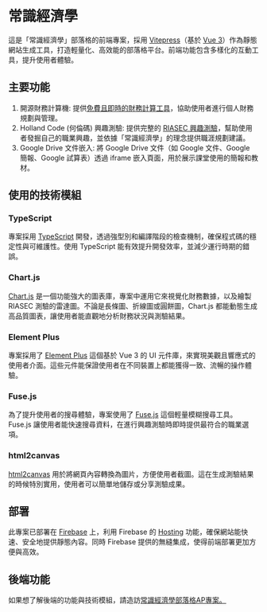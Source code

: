 # 常識經濟學

這是「常識經濟學」部落格的前端專案，採用 [Vitepress](https://vitepress.dev/)（基於 [Vue 3](https://vuejs.org/)）作為靜態網站生成工具，打造輕量化、高效能的部落格平台。前端功能包含多樣化的互動工具，提升使用者體驗。

## 主要功能

1. 開源財務計算機: 提供[免費且即時的財務計算工具](https://econ-sense.com/plan.html)，協助使用者進行個人財務規劃與管理。
1. Holland Code (何倫碼) 興趣測驗: 提供完整的 [RIASEC 興趣測驗](https://econ-sense.com/career/riasec.html)，幫助使用者發掘自己的職業興趣，並依據「常識經濟學」的理念提供職涯規劃建議。
2. Google Drive 文件嵌入: 將 Google Drive 文件（如 Google 文件、Google 簡報、Google 試算表）透過 iframe 嵌入頁面，用於展示課堂使用的簡報和教材。

## 使用的技術模組

### TypeScript

專案採用 [TypeScript](https://www.typescriptlang.org/) 開發，透過強型別和編譯階段的檢查機制，確保程式碼的穩定性與可維護性。使用 TypeScript 能有效提升開發效率，並減少運行時期的錯誤。

### Chart.js

[Chart.js](https://www.chartjs.org/) 是一個功能強大的圖表庫，專案中運用它來視覺化財務數據，以及繪製 RIASEC 測驗的雷達圖。不論是長條圖、折線圖或圓餅圖，Chart.js 都能動態生成高品質圖表，讓使用者能直觀地分析財務狀況與測驗結果。

### Element Plus

專案採用了 [Element Plus](https://element-plus.org/) 這個基於 Vue 3 的 UI 元件庫，來實現美觀且響應式的使用者介面。這些元件能保證使用者在不同裝置上都能獲得一致、流暢的操作體驗。

### Fuse.js

為了提升使用者的搜尋體驗，專案使用了 [Fuse.js](https://www.fusejs.io/) 這個輕量模糊搜尋工具。Fuse.js 讓使用者能快速搜尋資料，在進行興趣測驗時即時提供最符合的職業選項。

### html2canvas

[html2canvas](https://html2canvas.hertzen.com/) 用於將網頁內容轉換為圖片，方便使用者截圖。這在生成測驗結果的時候特別實用，使用者可以簡單地儲存或分享測驗成果。

## 部署

此專案已部署在 [Firebase](https://firebase.google.com/) 上，利用 Firebase 的 [Hosting](https://firebase.google.com/docs/hosting) 功能，確保網站能快速、安全地提供靜態內容。同時 Firebase 提供的無縫集成，使得前端部署更加方便與高效。

## 後端功能

如果想了解後端的功能與技術模組，請造訪[常識經濟學部落格AP專案。](https://github.com/Chuiantw1212/econ-sense-ap-hyper-express)
